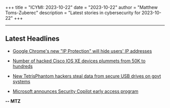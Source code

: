 +++
title = "ICYMI: 2023-10-22"
date = "2023-10-22"
author = "Matthew Toms-Zuberec"
description = "Latest stories in cybersecurity for 2023-10-22"
+++

---------------------------------------------------------------------------
## Latest Headlines
- [Google Chrome's new "IP Protection" will hide users' IP addresses](https://www.bleepingcomputer.com/news/google/google-chromes-new-ip-protection-will-hide-users-ip-addresses/)

- [Number of hacked Cisco IOS XE devices plummets from 50K to hundreds](https://www.bleepingcomputer.com/news/security/number-of-hacked-cisco-ios-xe-devices-plummets-from-50k-to-hundreds/)

- [New TetrisPhantom hackers steal data from secure USB drives on govt systems](https://www.bleepingcomputer.com/news/security/new-tetrisphantom-hackers-steal-data-from-secure-usb-drives-on-govt-systems/)

- [Microsoft announces Security Copilot early access program](https://www.bleepingcomputer.com/news/microsoft/microsoft-announces-security-copilot-early-access-program/)

**-- MTZ**